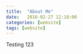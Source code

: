 ```yaml
---
title:  "About Me"
date:   2016-02-27 12:18:00
categories: [website]
tags: [website]
---
```



Testing 123
